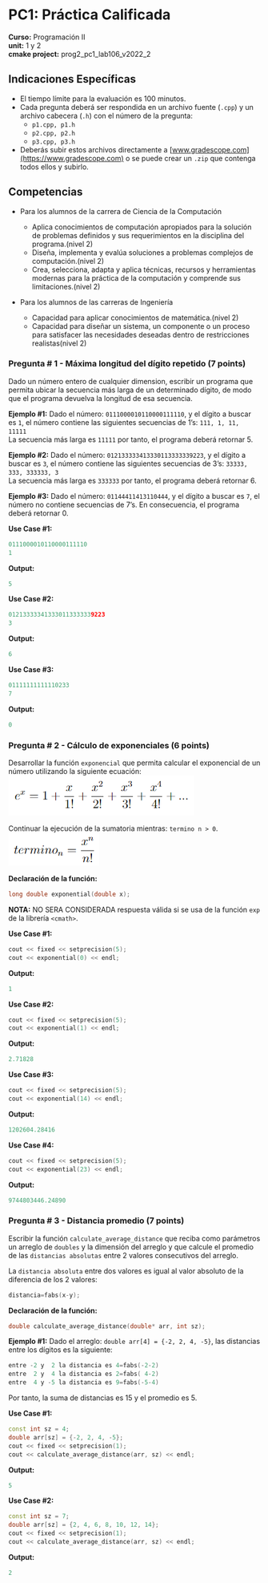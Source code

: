 # PC1: Práctica Calificada
**Curso:** Programación II  
**unit:** 1 y 2  
**cmake project:** prog2_pc1_lab106_v2022_2

## Indicaciones Específicas
- El tiempo límite para la evaluación es 100 minutos.
- Cada pregunta deberá ser respondida en un archivo fuente (`.cpp`) y un archivo cabecera (`.h`) con el número de la pregunta:
    - `p1.cpp, p1.h`
    - `p2.cpp, p2.h`
    - `p3.cpp, p3.h`
- Deberás subir estos archivos directamente a [www.gradescope.com](https://www.gradescope.com) o se puede crear un `.zip` que contenga todos ellos y subirlo.

## Competencias
- Para los alumnos de la carrera de Ciencia de la Computación
    - Aplica conocimientos de computación apropiados para la solución de problemas definidos y sus requerimientos en la disciplina del programa.(nivel 2)
    - Diseña, implementa y evalúa soluciones a problemas complejos de computación.(nivel 2)
    - Crea, selecciona, adapta y aplica técnicas, recursos y herramientas modernas para la práctica de la computación y comprende sus limitaciones.(nivel 2)

- Para los alumnos de las carreras de Ingeniería
    - Capacidad para aplicar conocimientos de matemática.(nivel 2)
    - Capacidad para diseñar un sistema, un componente o un proceso para satisfacer las necesidades deseadas dentro de restricciones realistas(nivel 2)

### Pregunta # 1 - Máxima longitud del dígito repetido (7 points)

Dado un número entero de cualquier dimension, escribir un programa que permita ubicar la secuencia más larga de un determinado dígito, de modo que el programa devuelva la longitud de esa secuencia.

**Ejemplo #1:** Dado el número: `0111000010110000111110`, y el dígito a buscar es `1`, el número contiene las siguientes secuencias de 1’s: `111, 1, 11, 11111`  
La secuencia más larga es `11111` por tanto, el programa deberá retornar 5.

**Ejemplo #2:** Dado el número: `012133333413330113333339223`, y el dígito a buscar es `3`, el número contiene las siguientes secuencias de 3’s: `33333, 333, 333333, 3`  
La secuencia más larga es `333333` por tanto, el programa deberá retornar 6.

**Ejemplo #3:** Dado el número: `01144411413110444`, y el dígito a buscar es `7`, el número no contiene secuencias de 7’s. 
En consecuencia, el programa deberá retornar 0.  

**Use Case #1:**
```cpp
0111000010110000111110
1
```
**Output:**
```cpp
5
```
**Use Case #2:**
```cpp
012133333413330113333339223
3
```
**Output:**
```cpp
6
```
**Use Case #3:**
```cpp
01111111111110233
7
```
**Output:**
```cpp
0
```

### Pregunta # 2 - Cálculo de exponenciales (6 points)
Desarrollar la función `exponencial` que permita calcular el exponencial de un número utilizando la siguiente ecuación:  
![img.png](img.png)

Continuar la ejecución de la sumatoria mientras: `termino n > 0`.  
![img_1.png](img_1.png)

**Declaración de la función:**
```cpp
long double exponential(double x);
```
**NOTA:** NO SERA CONSIDERADA respuesta válida si se usa de la función `exp` de la librería `<cmath>`.  

**Use Case #1:**
```cpp
cout << fixed << setprecision(5);
cout << exponential(0) << endl;
```
**Output:**
```cpp
1
```
**Use Case #2:**
```cpp
cout << fixed << setprecision(5);
cout << exponential(1) << endl;
```
**Output:**
```cpp
2.71828
```
**Use Case #3:**
```cpp
cout << fixed << setprecision(5);
cout << exponential(14) << endl;
```
**Output:**
```cpp
1202604.28416
```
**Use Case #4:**
```cpp
cout << fixed << setprecision(5);
cout << exponential(23) << endl;
```
**Output:**
```cpp
9744803446.24890
```

### Pregunta # 3 - Distancia promedio (7 points)

Escribir la función `calculate_average_distance` que reciba como parámetros un arreglo de `doubles` y la dimensión del arreglo y que calcule el promedio de las `distancias absolutas` entre 2 valores consecutivos del arreglo.

La `distancia absoluta` entre dos valores es igual al valor absoluto de la diferencia de los 2 valores:
```cpp
distancia=fabs(x-y);
```
**Declaración de la función:**
```cpp
double calculate_average_distance(double* arr, int sz);
```

**Ejemplo #1:** Dado el arreglo: `double arr[4] = {-2, 2, 4, -5}`, las distancias entre los dígitos es la siguiente:  
```cpp
entre -2 y  2 la distancia es 4=fabs(-2-2)
entre  2 y  4 la distancia es 2=fabs( 4-2)
entre  4 y -5 la distancia es 9=fabs(-5-4)
```
Por tanto, la suma de distancias es 15 y el promedio es 5. 

**Use Case #1:**
```cpp
const int sz = 4;
double arr[sz] = {-2, 2, 4, -5};
cout << fixed << setprecision(1);
cout << calculate_average_distance(arr, sz) << endl;
```
**Output:**
```cpp
5
```
**Use Case #2:**
```cpp
const int sz = 7;
double arr[sz] = {2, 4, 6, 8, 10, 12, 14};
cout << fixed << setprecision(1);
cout << calculate_average_distance(arr, sz) << endl;
```
**Output:**
```cpp
2
```
